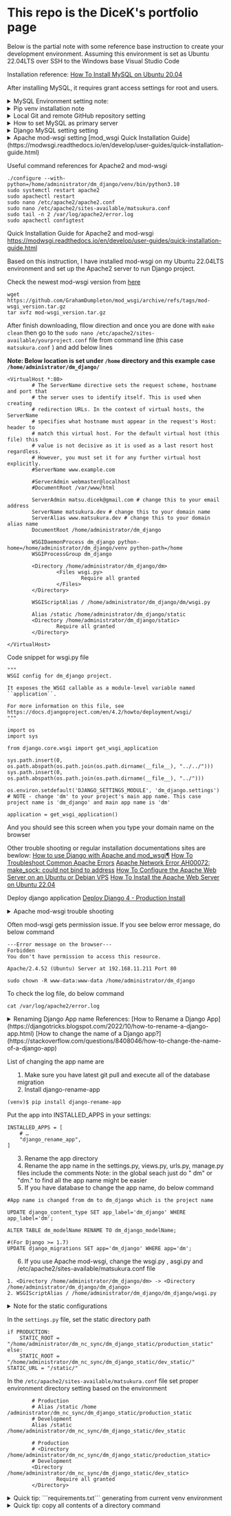 # This repo is the DiceK's portfolio page

Below is the partial note with some reference base instruction to create your development environment.
Assuming this environment is set as Ubuntu 22.04LTS over SSH to the Windows base Visual Studio Code

Installation reference: [How To Install MySQL on Ubuntu 20.04](https://www.digitalocean.com/community/tutorials/how-to-install-mysql-on-ubuntu-20-04/)

After installing MySQL, it requires grant access settings for root and users. 
<details>
<summary>MySQL Environment setting note:</summary>
In order to edit as root, login

```
sudo mysql -u root -p
Enter password:
```

```
CREATE USER 'user'@'%' WITH GRANT OPTION;
```

Related reference page: 
 [Host 'xxx.xx.xxx.xxx' is not allowed to connect to this MySQL server](https://stackoverflow.com/questions/1559955/host-xxx-xx-xxx-xxx-is-not-allowed-to-connect-to-this-mysql-server/)
 [How To Allow Remote Access to MySQL](https://www.digitalocean.com/community/tutorials/how-to-allow-remote-access-to-mysql/)



Connect to the remote server in different IP address
```
mysql -u nextcloud -h 192.168.xxx.xxx -P 330x -p 
```
### Optional - replication setting note will be added later

</details>

<details>
<summary>Pip venv installation note</summary>

Install venv to working directory
```
python3 -m venv venv
```

activate ```venv``` environment
```
source venv/bin/activate
```

pip install from requirements.txt file
```
python -m pip install -r requirements.txt
```

If ```mysqlclient==2.0.3``` gives error  saying "[Mysqlclient cannot install via pip, cannot find pkg-config name](https://stackoverflow.com/questions/76585758/mysqlclient-cannot-install-via-pip-cannot-find-pkg-config-name#:~:text=The%20error%20you%20are%20encountering,build%20the%20mysqlclient%20Python%20package.)", do below command
```
sudo apt-get install python3-dev default-libmysqlclient-dev build-essential pkg-config
```
[Reference from mysqlclient GitHub](https://github.com/PyMySQL/mysqlclient)

If ```ldap``` returns error, [I can't install python-ldap](https://stackoverflow.com/questions/4768446/i-cant-install-python-ldap), then do below
```
sudo apt-get install libsasl2-dev python3-dev libldap2-dev libssl-dev
```

Then do again
```
python -m pip install -r requirements.txt
```
should install all packages

</details>

<details>
<summary>Local Git and remote GitHub repository setting</summary>

Add git ignore file

***This is the very important step*** Git ignore files saves tons of space (such as venv file or media files) and unwilling file (such as password and email address etc) to expose to the remote if that is set especially as a public repository

get git files from GitHub:
Recommend read through [Using Git source control in VS Code](https://code.visualstudio.com/docs/sourcecontrol/overview)

Install Git on the linux environment 
```
sudo apt install 
```

Setup the remote repository to the local VS code environment

Go to the Git pane and then add remote folloing below screenshot

![image](https://github.com/dmatsukura/dm/assets/82191672/ddd2941a-0eb6-4cb6-a014-014b79059a7f)

Add remote URL here

![image](https://github.com/dmatsukura/dm/assets/82191672/3144dd1b-3c8a-45ab-a2b4-0b690fc27cef)

Put your name of this remote branch 

![image](https://github.com/dmatsukura/dm/assets/82191672/a240fc7b-46cd-4664-b34e-d0b6e3acce2b)

This name part will be appear when you type on the command to commit or pull every each time. For example:

![image](https://github.com/dmatsukura/dm/assets/82191672/269bd0b3-58c8-4c20-b39d-577dc8127393)


For the first commit, you have to set up your git config file entering your user.email and your user.name. 
Otherwise pop up below error message
```
(venv) xxxx$ git commit -m "initial local setting"
Author identity unknown

*** Please tell me who you are.

Run

  git config --global user.email "you@example.com"
  git config --global user.name "Your Name"

to set your account's default identity.
Omit --global to set the identity only in this repository.

fatal: unable to auto-detect email address (got 'xxxxx@xxxx-xxxx.(none)')
```

</details>


<details>
<summary> How to set MySQL as primary server</summary>
[How to set up environment variables in DJango](https://alicecampkin.medium.com/how-to-set-up-environment-variables-in-django-f3c4db78c55f)
Install django-environ
```
pip install django-environ
```
On the setting.py file do
```
import environ
```
Under import and from sections, enter:
```
#Initialize environment variables
env = environ.Env()
environ.Env.read_env()
```
Then create your .env file
CAUTION: If you have not create .gitignore file, create it otherwise this sql password will be exposed to the repository if that is the publicly accessible

Install django-extensions to generate secret key
Reference: [How To Store Django Secret Keys In Development And Production](https://www.youtube.com/watch?v=bPR3Q0BFFzw)
```
pip install django-extensions
```
Clone from GitHub repository to project directory 
Follow [this "Getting it", "Installing it" and "Using it" direction](https://github.com/django-extensions/django-extensions)

    $ git clone git://github.com/django-extensions/django-extensions.git
    $ cd django-extensions
    $ python setup.py install

Then finally run:
```
python manage.py generate_secret_key
```

Paste generated key into the SECRET_KEY section of .env file



[Git Ignore file list sample from toptal.com](https://www.toptal.com/developers/gitignore/api/python)

Abobe steps troubleshoot: If you are facing below error message
```
django.core.exceptions.ImproperlyConfigured: The app label 'django-extensions' is not a valid Python identifier.
```
The solution might be copy paste from README.md file the right file name is in the INSTALLED_APPS section 
![image](https://github.com/dmatsukura/dm/assets/82191672/d4ff3012-09d6-4def-84ac-1659754b95b9)

OR
Try create first app (above state is just created project and cloned the 'django-extensions' under project directory. 

![image](https://github.com/dmatsukura/dm/assets/82191672/0803aa99-6630-4500-b8c4-013d14e48b43)


</details>

<details>
<summary>Django MySQL setting setting </summary>
[Django official documentation](https://docs.djangoproject.com/en/4.2/intro/tutorial02/#database-setup)

[How to Connect MySQL Database with Django Project](https://www.youtube.com/watch?v=SNyCV8vOr-g)

Once setting is done do 
```
python manage.py makemigrations
```
And do migrate
```
python manage.py migrate
```
</details>

<details>
<summary>Apache mod-wsgi setting</sumamry>
[mod_wsgi Quick Installation Guide](https://modwsgi.readthedocs.io/en/develop/user-guides/quick-installation-guide.html)



Useful command references for Apache2 and mod-wsgi
```
./configure --with-python=/home/administrator/dm_django/venv/bin/python3.10
sudo systemctl restart apache2
sudo apachectl restart
sudo nano /etc/apache2/apache2.conf
sudo nano /etc/apache2/sites-available/matsukura.conf
sudo tail -n 2 /var/log/apache2/error.log
sudo apachectl configtest
```

Quick Installation Guide for Apache2 and mod-wsgi
https://modwsgi.readthedocs.io/en/develop/user-guides/quick-installation-guide.html

Based on this instruction, I have installed mod-wsgi on my Ubuntu 22.04LTS environment and set up the Apache2 server to run Django project.

Check the newest mod-wsgi version from [here](https://github.com/GrahamDumpleton/mod_wsgi/releases) 
```
wget https://github.com/GrahamDumpleton/mod_wsgi/archive/refs/tags/mod-wsgi_version.tar.gz
tar xvfz mod-wsgi_version.tar.gz
```

After finish downloading, fllow direction and once you are done with ```make clean``` then go to the ```sudo nano /etc/apache2/sites-available/yourproject.conf``` file from command line (this case ```matsukura.conf``` ) and add below lines

**Note: Below location is set under ```/home``` directory and this example case ```/home/administrator/dm_django/```**
```
<VirtualHost *:80>
        # The ServerName directive sets the request scheme, hostname and port that
        # the server uses to identify itself. This is used when creating
        # redirection URLs. In the context of virtual hosts, the ServerName
        # specifies what hostname must appear in the request's Host: header to
        # match this virtual host. For the default virtual host (this file) this
        # value is not decisive as it is used as a last resort host regardless.
        # However, you must set it for any further virtual host explicitly.
        #ServerName www.example.com

        #ServerAdmin webmaster@localhost
        #DocumentRoot /var/www/html

        ServerAdmin matsu.dicek@gmail.com # change this to your email address
        ServerName matsukura.dev # change this to your domain name
        ServerAlias www.matsukura.dev # change this to your domain alias name
        DocumentRoot /home/administrator/dm_django 

        WSGIDaemonProcess dm_django python-home=/home/administrator/dm_django/venv python-path=/home
        WSGIProcessGroup dm_django

        <Directory /home/administrator/dm_django/dm>
                <Files wsgi.py>
                        Require all granted
                </Files>
        </Directory>

        WSGIScriptAlias / /home/administrator/dm_django/dm/wsgi.py

        Alias /static /home/administrator/dm_django/static
        <Directory /home/administrator/dm_django/static>
                Require all granted
        </Directory>

</VirtualHost>

```

Code snippet for wsgi.py file
```
"""
WSGI config for dm_django project.

It exposes the WSGI callable as a module-level variable named ``application``.

For more information on this file, see
https://docs.djangoproject.com/en/4.2/howto/deployment/wsgi/
"""

import os
import sys

from django.core.wsgi import get_wsgi_application

sys.path.insert(0, os.path.abspath(os.path.join(os.path.dirname(__file__), "../../")))
sys.path.insert(0, os.path.abspath(os.path.join(os.path.dirname(__file__), "../")))

os.environ.setdefault('DJANGO_SETTINGS_MODULE', 'dm_django.settings') # NOTE - change 'dm' to your project's main app name. This case project name is 'dm_django' and main app name is 'dm'

application = get_wsgi_application()
```

And you should see this screen when you type your domain name on the browser



Other trouble shooting or regular installation documentations sites are bewlow:
[How to use Django with Apache and mod_wsgi¶](https://docs.djangoproject.com/en/4.2/howto/deployment/wsgi/modwsgi/)
[How To Troubleshoot Common Apache Errors](https://www.digitalocean.com/community/tutorials/how-to-troubleshoot-common-apache-errors)
[Apache Network Error AH00072: make_sock: could not bind to address](https://www.digitalocean.com/community/tutorials/apache-network-error-ah00072-make_sock-could-not-bind-to-address)
[How To Configure the Apache Web Server on an Ubuntu or Debian VPS](https://www.digitalocean.com/community/tutorials/how-to-configure-the-apache-web-server-on-an-ubuntu-or-debian-vps)
[How To Install the Apache Web Server on Ubuntu 22.04](https://www.digitalocean.com/community/tutorials/how-to-install-the-apache-web-server-on-ubuntu-22-04)

Deploy django application
[Deploy Django 4 - Production Install](https://terokarvinen.com/2022/deploy-django/)


</details>


<details>
<summary>Apache mod-wsgi trouble shooting</sumamry>

Often mod-wsgi gets permission issue.
If you see below error message, do below command
```
---Error message on the browser---
Forbidden
You don't have permission to access this resource.

Apache/2.4.52 (Ubuntu) Server at 192.168.11.211 Port 80
```

```
sudo chown -R www-data:www-data /home/administrator/dm_django

```

To check the log file, do below command
```
cat /var/log/apache2/error.log
```

</details>


<details>
<summary>Renaming Django App name</sumamry>
References:
[How to Rename a Django App](https://djangotricks.blogspot.com/2022/10/how-to-rename-a-django-app.html)
[How to change the name of a Django app?](https://stackoverflow.com/questions/8408046/how-to-change-the-name-of-a-django-app)

List of changing the app name are
1. Make sure you have latest git pull and execute all of the database migration
2. Install django-rename-app
```
(venv)$ pip install django-rename-app
```
Put the app into INSTALLED_APPS in your settings:
```
INSTALLED_APPS = [
    # …
    "django_rename_app",
]
```
3. Rename the app directory
4. Rename the app name in the settings.py, views.py, urls.py, manage.py files include the comments
Note: in the global seach just do " dm" or "dm." to find all the app name might be easier
5. If you have database to change the app name, do below command
```
#App name is changed from dm to dm_django which is the project name

UPDATE django_content_type SET app_label='dm_django' WHERE app_label='dm';

ALTER TABLE dm_modelName RENAME TO dm_django_modelName;

#(For Django >= 1.7)
UPDATE django_migrations SET app='dm_django' WHERE app='dm';
```

6. If you use Apache mod-wsgi, change the wsgi.py , asgi.py and /etc/apache2/sites-available/matsukura.conf file
```
1. <Directory /home/administrator/dm_django/dm> -> <Directory /home/administrator/dm_django/dm_django>
2. WSGIScriptAlias / /home/administrator/dm_django/dm_django/wsgi.py
```

</details>

<details>
<summary>Note for the static configurations</sumamry>

In the ```settings.py``` file, set the static directory path
```
if PRODUCTION:
    STATIC_ROOT = "/home/administrator/dm_nc_sync/dm_django_static/production_static"
else:
    STATIC_ROOT = "/home/administrator/dm_nc_sync/dm_django_static/dev_static/"
STATIC_URL = "/static/"
``` 


In the ```/etc/apache2/sites-available/matsukura.conf``` file set proper environment directory setting based on the environment
```
        # Production
        # Alias /static /home /administrator/dm_nc_sync/dm_django_static/production_static
        # Development
        Alias /static /home/administrator/dm_nc_sync/dm_django_static/dev_static 
        
        # Production
        # <Directory /home/administrator/dm_nc_sync/dm_django_static/production_static>
        # Development
        <Directory /home/administrator/dm_nc_sync/dm_django_static/dev_static>
                Require all granted
        </Directory>
```


</details>

<details>
<summary>Quick tip: ```requirements.txt``` generating from current venv environment </summary>

Caution: Make sure you are in the venv environment
 
```pip freeze > requirements.txt```

NOTE: other option is ```pip install pipreqs``` and then ```pipreqs /path/to/project``` but this does not export all pip packages to requirements.txt file

[Automatically create file 'requirements.txt'](https://stackoverflow.com/questions/31684375/automatically-create-file-requirements-txt)

</details>


<details>
<summary>Quick tip: copy all contents of a directory command</summary>

```
cp -a /source/directory/. /destination/directory/
```

[How can I copy the contents of a folder to another folder in a different directory using terminal?])(https://askubuntu.com/questions/86822/how-can-i-copy-the-contents-of-a-folder-to-another-folder-in-a-different-directo)

<details>


<details>
<summary>Quick tip: rSync to mirror project folder to other folder</summary>
Copy all files to the destination directory making that source directory as a subdirectory of the destination directory

```
rsync --stats --progress -av /source/directory /destination/directory/
```
The source ```directory``` will be just droped off under the destination ```directory``````

</details>

<details>
<summary>Quick tip: Zipping file on linux</summary>
Note: In order to be able to unzip the file on Windows, Mac or other OS used .zip instead of tar.gz

Install zip and unzip command
```
sudo apt-get install zip unzip
```

To zip the file, do below command
```
zip -r ZipFileName.zip /source/directory/to/zip
```
(How can I create a zip archive of a whole directory)[https://askubuntu.com/questions/58889/how-can-i-create-a-zip-archive-of-a-whole-directory-via-terminal-without-hidden]


To unzip the file, do below command
```
unzip ZipFileName.zip
```
(How to unzip a zip file from the Terminal?)[https://askubuntu.com/questions/86849/how-to-unzip-a-zip-file-from-the-terminal]

Note: As you notice when unzip file, it will be unzipped with the same directory structure as the source directory. So above case ```ZipFileName.zip``` will be unzipped as ```/source/directory/to/zip``` directory.
</details>


<details>
<summary>Quick Tip: Delete command for whole directory including hidden files and subdirectories</summary>
To delete all files and subdirectories including hidden files and subdirectories, do below command
```
```
rm -rf /path/to/directory
```
(How to remove all files from a directory?)[https://askubuntu.com/questions/60228/how-to-remove-all-files-from-a-directory]
</details>

<details>
<summary>Prevent bot access using robots.txt and robots meta tag</summary>

(How to add a robots.txt to your Django site)[https://adamj.eu/tech/2020/02/10/robots-txt/]

Robots.txt general information
(robots.txt - Wikipedia)[https://en.wikipedia.org/wiki/Robots.txt]
(Introduction to robots.txt)[https://developers.google.com/search/docs/crawling-indexing/robots/intro]
(How Google interprets the robots.txt specification)[https://developers.google.com/search/docs/crawling-indexing/robots/robots_txt]
(A Deeper Look At Robots.txt)[https://searchengineland.com/a-deeper-look-at-robotstxt-17573]
(Block the Bots that Feed “AI” Models by Scraping Your Website)[https://neil-clarke.com/block-the-bots-that-feed-ai-models-by-scraping-your-website/]

Robots.txt template
(Robots.txt Template from ditig.com)[https://www.ditig.com/robots-txt-template]
(Robots.txt Template from  apache-ultimate-bad-bot-blocker on the GitHub)[https://github.com/mitchellkrogza/apache-ultimate-bad-bot-blocker/blob/master/robots.txt/robots.txt]

Organization example
(GitHub robots.txt)[https://github.com/robots.txt]
(Google robots.txt)[https://www.google.com/robots.txt]
(Amazon robots.txt)[https://www.amazon.com/robots.txt]


</details>

<details>
<summary>Apache static and media setting</summary>

Static setting on the ```/etc/apache2/apache2.conf``` file
```
Alias /static/ /static/diretory/static/
<Directory /static/diretory/static/>
	Require all granted
</Directory>
```

Media seting on the same file as above
```

```

</details>


<details>
<summary>TOTP Setting</summary>


Reference: [Django : Two Factor Authentication](https://medium.com/@ksarthak4ever/django-two-factor-authentication-2ece42748610)




</details>